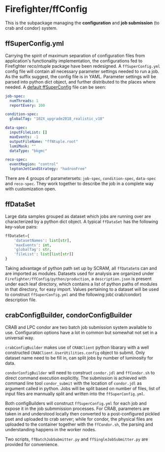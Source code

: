 Firefighter/ffConfig
====================

This is the subpackage managing the **configuration** and **job submission** (to crab and condor) system.

## ffSuperConfig.yml
Carrying the spirit of maximum separation of configuration files from application's functionality
implementation, the configurations fed to Firefighter reco/ntuple package have been redesigned. A
`ffSuperConfig.yml` config file will contain all necessary parameter settings needed to run a job.
As the suffix suggest, the config file is in YAML. Parameter settings will be parsed into python dict
 object, and further distributed to the places where needed. A [default ffSuperConfig](https://gitlab.cern.ch/wsi/Firefighter/blob/master/ffConfig/cfg/ffSuperConfig.yml)
file can be seen:

```yml
job-spec:
  numThreads: 1
  reportEvery: 100

condition-spec:
  globalTag: "102X_upgrade2018_realistic_v18"

data-spec:
  inputFileList: []
  maxEvents: -1
  outputFileName: "ffNtuple.root"
  lumiMask: ""
  dataType: "bkgmc"

reco-spec:
  eventRegion: "control"
  leptonJetCandStrategy: "hadronFree"
```

There are 4 groups of parametersets: `job-spec`, `condition-spec`, `data-spec` and `reco-spec`.
They work together to describe the job in a complete way with customization open.


## ffDataSet
Large data samples grouped as dataset which jobs are running over are characterized by a python dict object.
 A typical `ffDataSet` has the following key-value pairs:

```python
ffDataSet={
    'datasetNames': list[str],
    'maxEvents': int,
    'globalTag': str,
    'fileList': list[list[str]]
}
```

Taking advantage of python path set up by SCRAM, all `ffDataSet`s can and are imported as modules. Datasets
used for analysis are organized under `Firefighter/ffConfig/python/production`, a `description.json` is
present under each leaf directory, which contains a list of python paths of modules in that directory, for
easy import. Values pertaining to a dataset will be used to construct `ffSuperConfig.yml` and the following job(
crab/condor) description file.


## crabConfigBuilder, condorConfigBuilder
CRAB and LPC condor are two batch job submission system available to use. Configuration options have a lot
in common but somewhat not set in a universal way.

`crabConfigBuilder` makes use of `CRABClient` python libarary with a well constructed `CRABClient.UserUtilities.config`
object to submit. Only dataset name need to be fill in, can split jobs by number of luminosity for data.

`condorConfigBuilder` will need to construct `condor.jdl` and `ffCondor.sh` to direct command execution
explicitly. The submission is achieved with command line tool `condor_submit` with the location of `condor.jdl`
as argument called in python. Jobs will be split based on number of files, list of input files are mannually
split and written into the `ffSuperConfig.yml`.

Both configBuilders will construct `ffSuperConfig.yml` for each job and expose it in the job submmission
processes. For CRAB, parameters are taken in and understood locally then converted to a post-configured pickled
pset and uploaded to crab server; while for condor, the physical files are uploaded to the container together
with the `ffCondor.sh`, the parsing and understanding happens in the worker nodes.

Two scripts, `ffBatchJobSubmitter.py` and `ffSingleJobSubmitter.py` are provided for convenience.
